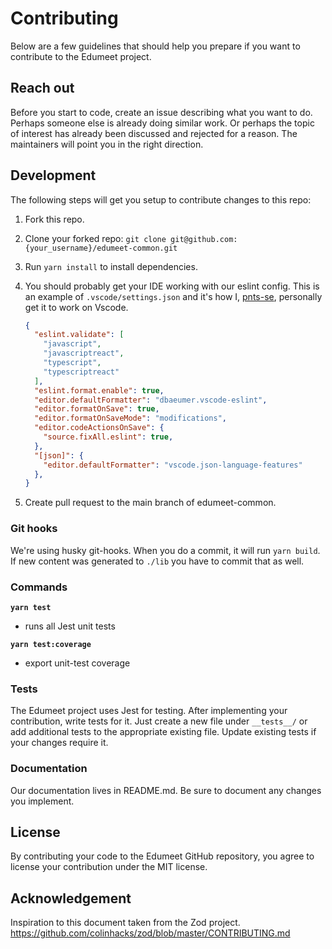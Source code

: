 # Contributing
Below are a few guidelines that should help you prepare if you want to contribute to the Edumeet project.

## Reach out

Before you start to code, create an issue describing what you want to do. Perhaps someone else is already doing similar work. Or perhaps the topic of interest has already been discussed and rejected for a reason. The maintainers will point you in the right direction.

## Development

The following steps will get you setup to contribute changes to this repo:

1. Fork this repo.

2. Clone your forked repo: `git clone git@github.com:{your_username}/edumeet-common.git`

3. Run `yarn install` to install dependencies.

4. You should probably get your IDE working with our eslint config. This is an example of `.vscode/settings.json` and it's how I, [pnts-se](https://github.com/pnts-se), personally get it to work on Vscode.

    ```json
    {
      "eslint.validate": [
        "javascript",
        "javascriptreact",
        "typescript",
        "typescriptreact"
      ],
      "eslint.format.enable": true,
      "editor.defaultFormatter": "dbaeumer.vscode-eslint",
      "editor.formatOnSave": true,
      "editor.formatOnSaveMode": "modifications",
      "editor.codeActionsOnSave": {
        "source.fixAll.eslint": true,
      },
      "[json]": {
        "editor.defaultFormatter": "vscode.json-language-features"
      },
    }
    ```
5. Create pull request to the main branch of edumeet-common.
### Git hooks
We're using husky git-hooks. When you do a commit, it will run `yarn build`. If new content was generated to `./lib` you have to commit that as well.

### Commands
**`yarn test`**

- runs all Jest unit tests

**`yarn test:coverage`**

- export unit-test coverage

### Tests

The Edumeet project uses Jest for testing. After implementing your contribution, write tests for it. Just create a new file under `__tests__/` or add additional tests to the appropriate existing file. Update existing tests if your changes require it.

### Documentation

Our documentation lives in README.md. Be sure to document any changes you implement.

## License

By contributing your code to the Edumeet GitHub repository, you agree to
license your contribution under the MIT license.

## Acknowledgement

Inspiration to this document taken from the Zod project.
https://github.com/colinhacks/zod/blob/master/CONTRIBUTING.md
